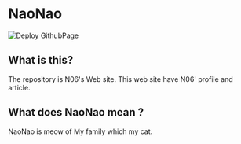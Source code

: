 # NaoNao

![Deploy GithubPage](https://github.com/n06Ar/MySite/workflows/Deploy%20GithubPage/badge.svg)

## What is this?

The repository is N06's Web site.
This web site have N06' profile and article.

## What does NaoNao mean ?

NaoNao is meow of My family which my cat.
